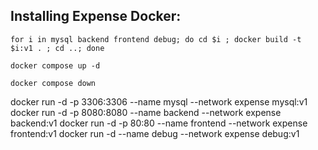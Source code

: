 ## Installing Expense Docker:

```
for i in mysql backend frontend debug; do cd $i ; docker build -t $i:v1 . ; cd ..; done
```

```
docker compose up -d
```

```
docker compose down
```

docker run -d -p 3306:3306 --name mysql    --network expense mysql:v1
docker run -d -p 8080:8080 --name backend  --network expense backend:v1
docker run -d -p 80:80     --name frontend --network expense frontend:v1
docker run -d  --name debug --network expense debug:v1

